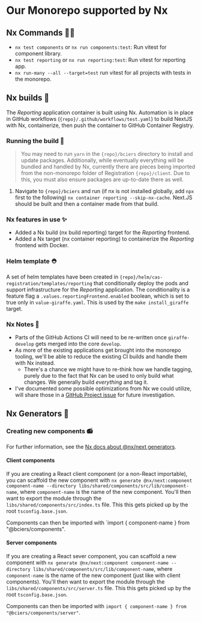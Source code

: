 # Our Monorepo supported by Nx

## Nx Commands 🧑‍💻

- `nx test components` or `nx run components:test`: Run vitest for component library.
- `nx test reporting` or `nx run reporting:test`: Run vitest for reporting app.
- `nx run-many --all --target=test` run vitest for all projects with tests in the monorepo.

## Nx builds 🔨

The _Reporting_ application container is built using Nx. Automation is in place in GitHub workflows (`{repo}/.github/workflows/test.yaml`) to build NextJS with Nx, containerize, then push the container to GitHub Container Registry.

### Running the build 🏃

> You may need to run `yarn` in the `{repo}/bciers` directory to install and update packages. Additionally, while eventually everything will be bundled and handled by Nx, currently there are pieces being imported from the non-monorepo folder of Registration `{repo}/client`. Due to this, you must also ensure packages are up-to-date there as well.

1. Navigate to `{repo}/bciers` and run (if nx is not installed globally, add `npx` first to the following) `nx container reporting --skip-nx-cache`. Next.JS should be built and then a container made from that build.

### Nx features in use ✨

- Added a Nx build (nx build reporting) target for the _Reporting_ frontend.
- Added a Nx target (nx container reporting) to containerize the _Reporting_ frontend with Docker.

### Helm template ⛑️

A set of helm templates have been created in `{repo}/helm/cas-registration/templates/reporting` that conditionally deploy the pods and support infrastructure for the _Reporting_ application. The conditionality is a feature flag a `.values.reportingFrontend.enabled` boolean, which is set to true only in `value-giraffe.yaml`. This is used by the `make install_giraffe` target.

### Nx Notes 📝

- Parts of the GitHub Actions CI will need to be re-written once `giraffe-develop` gets merged into the core `develop`.
- As more of the existing applications get brought into the monorepo tooling, we'll be able to reduce the existing CI builds and handle them with Nx instead.
  - There's a chance we might have to re-think how we handle tagging, purely due to the fact that Nx can be used to only build what changes. We generally build _everything_ and tag it.
- I've documented some possible optimizations from Nx we could utilize, will share those in a [GitHub Project issue](https://github.com/orgs/bcgov/projects/123/views/1?filterQuery=-status%3Adone+nx&pane=issue&itemId=55856106) for future investigation.

## Nx Generators 🦾

### Creating new components 📻

For further information, see the [Nx docs about @nx/next generators](https://nx.dev/nx-api/next/generators/component).

#### Client components

If you are creating a React client component (or a non-React importable), you can scaffold the new component with `nx generate @nx/next:component component-name --directory libs/shared/components/src/lib/component-name`, where `component-name` is the name of the new component. You'll then want to export the module through the `libs/shared/components/src/index.ts` file. This this gets picked up by the root `tsconfig.base.json`. 

Components can then be imported with `import { component-name } from "@bciers/components".

#### Server components

If you are creating a React sever component, you can scaffold a new component with `nx generate @nx/next:component component-name --directory libs/shared/components/src/lib/component-name`, where `component-name` is the name of the new component (just like with client components). You'll then want to export the module through the `libs/shared/components/src/server.ts` file. This this gets picked up by the root `tsconfig.base.json`. 

Components can then be imported with `import { component-name } from "@bciers/components/server"`.
